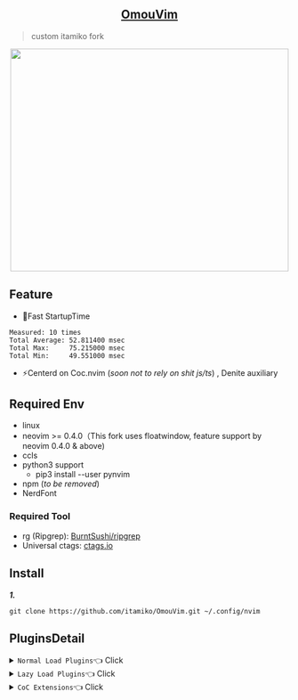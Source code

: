 ## <div align="center"> [OmouVim](https://github.com/itamiko/OmouVim)</div>

> custom itamiko fork

<div align="center">
    <img src="https://github.com/Itamiko/OmouVim/blob/master/.screenshots/c.png?raw=true" width="500" height="400">
</div>

## Feature

- 🚀Fast StartupTime
```
Measured: 10 times
Total Average: 52.811400 msec
Total Max:     75.215000 msec
Total Min:     49.551000 msec
```
- ⚡️Centerd on Coc.nvim (*soon not to rely on shit js/ts*)
, Denite auxiliary

## Required Env

- linux
- neovim >= 0.4.0（This fork uses floatwindow, feature support by neovim 0.4.0 & above)
- ccls
- python3 support
  - pip3 install --user pynvim
- npm (*to be removed*)
- NerdFont

### Required Tool

- rg (Ripgrep): [BurntSushi/ripgrep](https://github.com/BurntSushi/ripgrep)
- Universal ctags: [ctags.io](https://ctags.io/)

## Install

**_1._**

```
git clone https://github.com/itamiko/OmouVim.git ~/.config/nvim
```

## PluginsDetail

<details><summary><code>Normal Load Plugins</code>👈 Click</summary>
<p>

| Name                                                                  | Description     |
| --------------------------------------------------------------------- | --------------- |
| [MaskRay/ccls](https://github.com/MaskRay/ccls) | C/C++/ObjC language server supporting cross references, hierarchies, completion and semantic highlighting        |
| [Shougo/deoplete.nvim](https://github.com/Shougo/deoplete.nvim)             | Dark powered asynchronous completion framework for neovim/Vim8  |
| [autozimu/LanguageClient-neovim](https://github.com/autozimu/LanguageClient-neovim)                                  | Language Server Protocol (LSP) support for vim and neovim |
| [wakatime/vim-wakatime](https://github.com/wakatime/vim-wakatime)     | wakatime        |

</p>
</details>

<details><summary><code>Lazy Load Plugins</code>👈 Click</summary>
<p>

| Name                                                                                         | Description                                                                        |
| -------------------------------------------------------------------------------------------- | ---------------------------------------------------------------------------------- |
| [ryanoasis/vim-devicons](https://github.com/ryanoasis/vim-devicons)                          | Provide the Icons                                                                  |
| [junegunn/fzf.vim](https://github.com/junegunn/fzf.vim)                                      | Search File Word                                                                   |
| [Yggdroot/indentLine](https://github.com/Yggdroot/indentLine)                                | Indent Line                                                                        |
| [rhysd/accelerated-jk](https://github.com/rhysd/accelerated-jk)                              | Up/down movement acceleration                                                      |
| [Shougo/defx.nvim](https://github.com/Shougo/defx.nvim)                                      | Dark powered file explorer implementation                                          |
| [kristijanhusak/defx-icons](https://github.com/https://github.com/kristijanhusak/defx-icons) | Filetype icons for Defx                                                            |
| [Shougo/denite.nvim](https://github.com/Shougo/denite.nvim)                                  | Dark powered asynchronous unite all interfaces                                     |
| [tpope/vim-markdown](https://github.com/tpope/vim-markdown)                                  | Vim Markdown runtime files                                                         |

 </p>
 </details>

<details><summary><code>CoC Extensions</code>👈 Click</summary>
<p>

| Name                                                       | Description                                    |
| ---------------------------------------------------------- | ---------------------------------------------- |
| [coc-lists](https://github.com/neoclide/coc-lists)         | coclists                                       |
| [coc-pairs](https://github.com/neoclide/coc-pairs)         | pairs completion                               |
| [coc-json](https://github.com/neoclide/coc-json)           | json server                                    |
| [coc-yank](https://github.com/neoclide/coc-yank)           | yank extension                                 |

</p>
</details>

